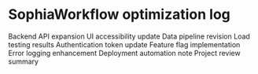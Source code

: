 # SophiaWorkflow optimization log
Backend API expansion
UI accessibility update
Data pipeline revision
Load testing results
Authentication token update
Feature flag implementation
Error logging enhancement
Deployment automation note
Project review summary
